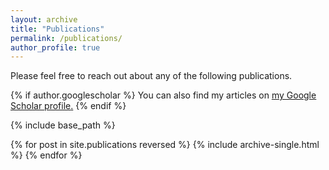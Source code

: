 ```yaml
---
layout: archive
title: "Publications"
permalink: /publications/
author_profile: true
---
```


Please feel free to reach out about any of the following publications.

{% if author.googlescholar %}
  You can also find my articles on <u><a href="{{author.googlescholar}}">my Google Scholar profile</a>.</u>
{% endif %}

{% include base_path %}

{% for post in site.publications reversed %}
  {% include archive-single.html %}
{% endfor %}
